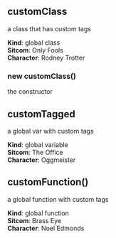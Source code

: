 <a name="customClass"></a>

## customClass
a class that has custom tags

**Kind**: global class  
**Sitcom**: Only Fools  
**Character**: Rodney Trotter  
<a name="new_customClass_new"></a>

### new customClass()
the constructor

<a name="customTagged"></a>

## customTagged
a global var with custom tags

**Kind**: global variable  
**Sitcom**: The Office  
**Character**: Oggmeister  
<a name="customFunction"></a>

## customFunction()
a global function with custom tags

**Kind**: global function  
**Sitcom**: Brass Eye  
**Character**: Noel Edmonds  
